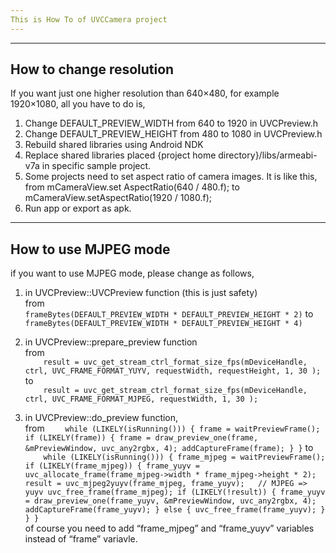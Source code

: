 ```yaml
---
This is How To of UVCCamera project
---
```


---
How to change resolution
---
If you want just one higher resolution than 640×480, for example 1920×1080, all you have to do is,
1) Change DEFAULT_PREVIEW_WIDTH from 640 to 1920 in UVCPreview.h
2) Change DEFAULT_PREVIEW_HEIGHT from 480 to 1080 in UVCPreview.h
3) Rebuild shared libraries using Android NDK
4) Replace shared libraries placed {project home directory}/libs/armeabi-v7a in specific sample project.
5) Some projects need to set aspect ratio of camera images.
It is like this,
from mCameraView.set AspectRatio(640 / 480.f);
to mCameraView.setAspectRatio(1920 / 1080.f);
6) Run app or export as apk.

---
How to use MJPEG mode
---
if you want to use MJPEG mode, please change as follows,

1) in UVCPreview::UVCPreview function (this is just safety)  
from  
    `frameBytes(DEFAULT_PREVIEW_WIDTH * DEFAULT_PREVIEW_HEIGHT * 2)`
to  
    `frameBytes(DEFAULT_PREVIEW_WIDTH * DEFAULT_PREVIEW_HEIGHT * 4)`

2) in UVCPreview::prepare_preview function  
from  
`    result = uvc_get_stream_ctrl_format_size_fps(mDeviceHandle, ctrl,
        UVC_FRAME_FORMAT_YUYV,
        requestWidth, requestHeight, 1, 30 );`
to  
`    result = uvc_get_stream_ctrl_format_size_fps(mDeviceHandle, ctrl,
        UVC_FRAME_FORMAT_MJPEG,
        requestWidth, 1, 30 );`

3) in UVCPreview::do_preview function,  
from
`    while (LIKELY(isRunning())) {
        frame = waitPreviewFrame();
        if (LIKELY(frame)) {
            frame = draw_preview_one(frame, &mPreviewWindow, uvc_any2rgbx, 4);
            addCaptureFrame(frame);
        }
    }`
to  
`    while (LIKELY(isRunning())) {
        frame_mjpeg = waitPreviewFrame();
        if (LIKELY(frame_mjpeg)) {
            frame_yuyv = uvc_allocate_frame(frame_mjpeg->width * frame_mjpeg->height * 2);
            result = uvc_mjpeg2yuyv(frame_mjpeg, frame_yuyv);	// MJPEG => yuyv
            uvc_free_frame(frame_mjpeg);
            if (LIKELY(!result)) {
                frame_yuyv = draw_preview_one(frame_yuyv, &mPreviewWindow, uvc_any2rgbx, 4);
                addCaptureFrame(frame_yuyv);
            } else {
                uvc_free_frame(frame_yuyv);
            }
        }
    }`  
of course you need to add “frame_mjpeg” and “frame_yuyv” variables instead of “frame” variavle.